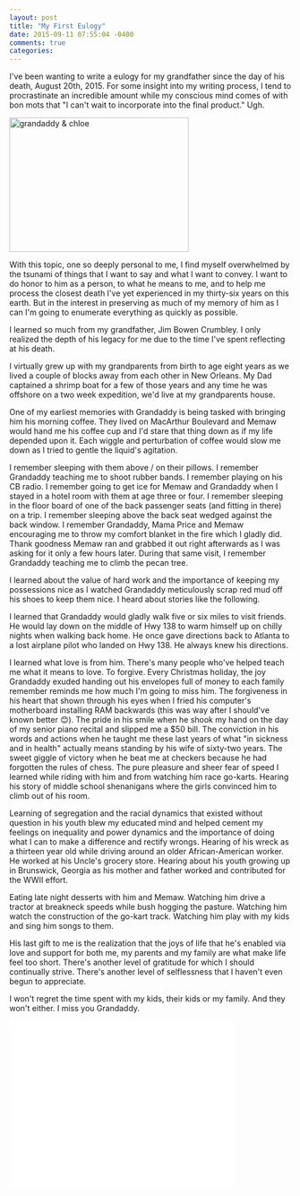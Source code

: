 ```yaml
---
layout: post
title: "My First Eulogy"
date: 2015-09-11 07:55:04 -0400
comments: true
categories: 
---
```


I've been wanting to write a eulogy for my grandfather since the day of his
death, August 20th, 2015. For some insight into my writing process, I tend to
procrastinate an incredible amount while my conscious mind comes of with bon
mots that "I can't wait to incorporate into the final product." Ugh.

<a data-flickr-embed="true" href="https://www.flickr.com/photos/67828440@N05/20712358293/in/dateposted-public/" title="grandaddy &amp; chloe"><img src="https://farm6.staticflickr.com/5637/20712358293_1ab495a0d1_n.jpg" width="320" height="240" alt="grandaddy &amp; chloe"></a><script async src="//embedr.flickr.com/assets/client-code.js" charset="utf-8"></script>

<!-- more -->

With this topic, one so deeply personal to me, I find myself overwhelmed by the
tsunami of things that I want to say and what I want to convey. I want to do
honor to him as a person, to what he means to me, and to help me process the
closest death I've yet experienced in my thirty-six years on this earth. But in
the interest in preserving as much of my memory of him as I can I'm going to
enumerate everything as quickly as possible.

I learned so much from my grandfather, Jim Bowen Crumbley. I only realized the
depth  of his legacy for me due to the time I've spent reflecting at his death. 

I virtually grew up with my grandparents from birth to age eight years as we
lived a couple of blocks away from each other in New Orleans. My Dad captained a
shrimp boat for a few of those years and any time he was offshore on a two week
expedition, we'd live at my grandparents house.

One of my earliest memories with Grandaddy is being tasked with bringing him his
morning coffee. They lived on MacArthur Boulevard and Memaw would hand me his
coffee cup and I'd stare that thing down as if my life depended upon it. Each
wiggle and perturbation of coffee would slow me down as I tried to gentle the
liquid's agitation.

I remember sleeping with them above / on their pillows. I remember Grandaddy
teaching me to shoot rubber bands. I remember playing on his CB radio. I
remember going to get ice for Memaw and Grandaddy when I stayed in a hotel room
with them at age three or four. I remember sleeping in the floor board of one of
the back passenger seats (and fitting in there) on a trip. I remember sleeping
above the back seat wedged against the back window. I remember Grandaddy, Mama
Price and Memaw encouraging me to throw my comfort blanket in the fire which I
gladly did. Thank goodness Memaw ran and grabbed it out right afterwards as I
was asking for it only a few hours later. During that same visit, I remember
Grandaddy teaching me to climb the pecan tree.

I learned about the value of hard work and the importance of keeping my
possessions nice as I watched Grandaddy meticulously scrap red mud off his shoes
to keep them nice. I heard about stories like the following.

I learned that Grandaddy would gladly walk five or six miles to visit friends.
He would lay down on the middle of  Hwy 138 to warm himself up on chilly nights
when walking back home. He once gave directions back to Atlanta to a lost
airplane pilot who landed on Hwy 138. He always knew his directions.

I learned what love is from him. There's many people who've helped teach me what
it means to love. To forgive. Every Christmas holiday, the joy Grandaddy exuded
handing out his envelopes full of money to each family remember reminds me how
much I'm going to miss him. The forgiveness in his heart that shown through his
eyes when I fried his computer's motherboard installing RAM backwards (this was
way after I should've known better 😊). The pride in his smile when he shook my
hand on the day of my senior piano recital and slipped me a $50 bill. The
conviction in his words and actions when he taught me these last years of what
"in sickness and in health" actually means standing by his wife of sixty-two
years. The sweet giggle of victory when he beat me at checkers because he had
forgotten the rules of chess. The pure pleasure and sheer fear of speed I
learned while riding with him and from watching him race go-karts. Hearing his
story of middle school shenanigans where the girls convinced him to climb out of
his room.

Learning of segregation and the racial dynamics that existed without question in
his youth blew my educated mind and helped cement my feelings on inequality and
power dynamics and the importance of doing what I can to make a difference and
rectify wrongs. Hearing of his wreck as a thirteen year old while driving around
an older African-American worker. He worked at his Uncle's grocery store.
Hearing about his youth growing up in Brunswick, Georgia as his mother and
father worked and contributed for the WWII effort.

Eating late night desserts with him and Memaw. Watching him drive a tractor at
breakneck speeds while bush hogging the pasture. Watching him watch the
construction of the go-kart track. Watching him play with my kids and sing him
songs to them.

His last gift to me is the realization that the joys of life that he's enabled
via love and support for both me, my parents and my family are what make life
feel too short. There's another level of gratitude for which I should
continually strive. There's another level of selflessness that I haven't even
begun to appreciate. 

I won't regret the time spent with my kids, their kids or my family. And they
won't either. I miss you Grandaddy.

<iframe src="//player.vimeo.com/hubnut/album/3532229?color=44bbff&amp;background=000000&amp;slideshow=0&amp;video_title=1&amp;video_byline=1" width="400" height="300" frameborder="0" webkitAllowFullScreen mozallowfullscreen allowFullScreen></iframe>
